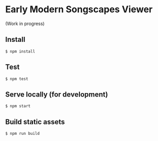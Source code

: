 # Early Modern Songscapes Viewer

(Work in progress)

## Install

```
$ npm install
```

## Test

```
$ npm test
```

## Serve locally (for development)
```
$ npm start
```

## Build static assets
```
$ npm run build
```
